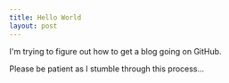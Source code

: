```yaml
---
title: Hello World
layout: post
---
```


I'm trying to figure out how to get a blog going on GitHub.

Please be patient as I stumble through this process...